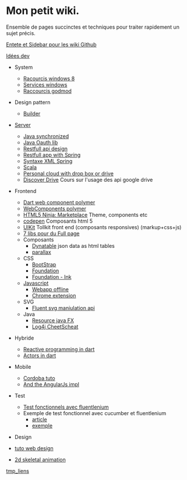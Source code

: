 Mon petit wiki.
===============
Ensemble de pages succinctes et techniques pour traiter rapidement un sujet précis.

[Entete et Sidebar pour les wiki Github](http://blackbe.lt/github-wiki-sidebar-table-contents-header-footer/)

[Idées dev](tmp/idee-dev.md)

- System
    - [Racourcis windows 8](http://windows.microsoft.com/fr-fr/windows-8/keyboard-shortcuts)
    - [Services windows](system/Services-windows.md)
    - [Raccourcis godmod](system/Shortcut-GodMod.md)

- Design pattern
    - [Builder](http://cheliou.developpez.com/tutoriels/software-craftsmanship/object-building/)

- [Server](backend/Server.md)
    - [Java synchronized](backend/Synchronized-java.md)
    - [Java Oauth lib](https://github.com/fernandezpablo85/scribe-java)
    - [Restfull api design](backend/Restful-api-design.md)
    - [Restfull app with Spring](https://spring.io/guides/gs/rest-service/)
    - [Syntaxe XML Spring](backend/Syntax-xml-spring.md)
    - [Scala](backend/Scala.md)
    - [Personal cloud with drop box or drive](http://nimbusbase.com/index.html)
    - [Discover Drive](http://campus.codeschool.com/courses/discover-drive/intro) Cours sur l'usage des api google drive
- Frontend
    - [Dart web component polymer](https://github.com/MikeMitterer/DART-Sample-PolymerHelloWorld)
    - [WebComponents polymer](http://mozilla.github.io/brick/)
    - [HTML5 Ninja: Marketplace](http://html5-ninja.com/#/home) Theme, components etc
    - [codepen](http://codepen.io/) Composants html 5
    - [UIKit](http://www.getuikit.com/) Tollkit front end (composants responsives) (markup+css+js)
    - [7 libs pour du Full page](http://www.blogduwebdesign.com/ressource-javascript/creer-site-full-page-parallax-skrollr/1062)
    - Composants
        - [Dynatable](http://www.dynatable.com/) json data as html tables
        - [parallax](http://wagerfield.github.io/parallax/)
    - CSS
        - [BootStrap](frontend/bootstrap.md)
        - [Foundation](http://foundation.zurb.com/)
        - [Foundation - Ink](http://zurb.com/ink/)
    - [Javascript](frontend/Javascript.md)
        - [Webapp offline](frontend/Web-app.creole)
        - [Chrome extension](frontend/Chrome-extension.md)
    - SVG
        - [Fluent svg maniulation api](https://github.com/andreaferretti/paths-js)
    - Java    
        - [Resource java FX](http://fxexperience.com/)
        - [Log4j CheetScheat](backend/resources/Log4jQuickRef.pdf)
- Hybride
    - [Reactive programming in dart](http://victorsavkin.com/post/55007674849/functional-reactive-programming-in-dart)
    - [Actors in dart](https://github.com/vsavkin/actors)
- Mobile
    - [Cordoba tuto](http://coenraets.org/blog/cordova-phonegap-3-tutorial/)
    - [And the AngularJs impl](http://coenraets.org/blog/2013/11/sample-mobile-application-with-angularjs/)
- Test
    - [Test fonctionnels avec fluentlenium](http://thierry-leriche-dessirier.developpez.com/tutoriels/javaweb/tester-webapp-fluentlenium-5min/)
    - Exemple de test fonctionnel avec cucumber et fluentlenium
        - [article](http://blog.jetoile.fr/2013/04/fluentlenium-et-cucumber-jvm-complement.html)
        - [exemple](https://github.com/FluentLenium/fluentlenium-cucumber)
- Design
- [tuto web design](http://www.stpo.fr/blog/guerilla-web-design-une-page-web-pro-avec-un-budget-mini/)
- [2d skeletal animation](http://esotericsoftware.com/)

[tmp_liens](tmp/tmp-links.md)
